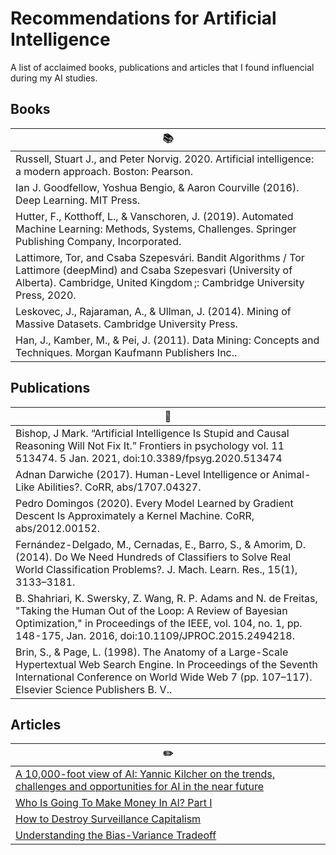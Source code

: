 # Recommendations for Artificial Intelligence
A list of acclaimed books, publications and articles that I found influencial during my AI studies.

## Books
|:books:|
| ------------- |
|Russell, Stuart J., and Peter Norvig. 2020. Artificial intelligence: a modern approach. Boston: Pearson.|
|Ian J. Goodfellow, Yoshua Bengio, & Aaron Courville (2016). Deep Learning. MIT Press.|
|Hutter, F., Kotthoff, L., & Vanschoren, J. (2019). Automated Machine Learning: Methods, Systems, Challenges. Springer Publishing Company, Incorporated.|
|Lattimore, Tor, and Csaba Szepesvári. Bandit Algorithms / Tor Lattimore (deepMind) and Csaba Szepesvari (University of Alberta). Cambridge, United Kingdom ;: Cambridge University Press, 2020.|
|Leskovec, J., Rajaraman, A., & Ullman, J. (2014). Mining of Massive Datasets. Cambridge University Press.|
|Han, J., Kamber, M., & Pei, J. (2011). Data Mining: Concepts and Techniques. Morgan Kaufmann Publishers Inc..|

## Publications
|:page_with_curl:|
| ------------- |
|Bishop, J Mark. “Artificial Intelligence Is Stupid and Causal Reasoning Will Not Fix It.” Frontiers in psychology vol. 11 513474. 5 Jan. 2021, doi:10.3389/fpsyg.2020.513474|
|Adnan Darwiche (2017). Human-Level Intelligence or Animal-Like Abilities?. CoRR, abs/1707.04327.|
|Pedro Domingos (2020). Every Model Learned by Gradient Descent Is Approximately a Kernel Machine. CoRR, abs/2012.00152.|
|Fernández-Delgado, M., Cernadas, E., Barro, S., & Amorim, D. (2014). Do We Need Hundreds of Classifiers to Solve Real World Classification Problems?. J. Mach. Learn. Res., 15(1), 3133–3181.|
|B. Shahriari, K. Swersky, Z. Wang, R. P. Adams and N. de Freitas, "Taking the Human Out of the Loop: A Review of Bayesian Optimization," in Proceedings of the IEEE, vol. 104, no. 1, pp. 148-175, Jan. 2016, doi:10.1109/JPROC.2015.2494218.|
|Brin, S., & Page, L. (1998). The Anatomy of a Large-Scale Hypertextual Web Search Engine. In Proceedings of the Seventh International Conference on World Wide Web 7 (pp. 107–117). Elsevier Science Publishers B. V..|

## Articles
|:pencil2:|
| ------------- |
|[A 10,000-foot view of AI: Yannic Kilcher on the trends, challenges and opportunities for AI in the near future](https://towardsdatascience.com/a-10-000-foot-view-of-ai-b679de6fa526)|
|[Who Is Going To Make Money In AI? Part I](https://towardsdatascience.com/who-is-going-to-make-money-in-ai-part-i-77a2f30b8cef)|
|[How to Destroy Surveillance Capitalism](https://onezero.medium.com/how-to-destroy-surveillance-capitalism-8135e6744d59)|
|[Understanding the Bias-Variance Tradeoff](https://towardsdatascience.com/understanding-the-bias-variance-tradeoff-165e6942b229)|
